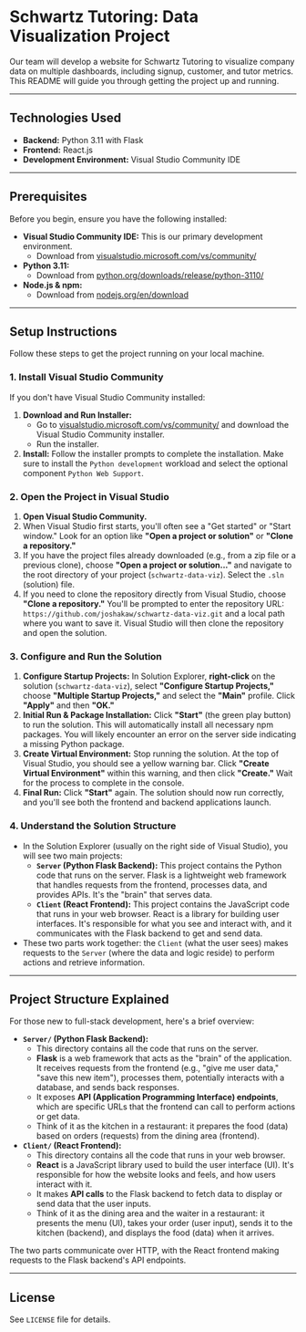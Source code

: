 # **Schwartz Tutoring: Data Visualization Project**

Our team will develop a website for Schwartz Tutoring to visualize company data on multiple dashboards, including signup, customer, and tutor metrics. This README will guide you through getting the project up and running.

---

## **Technologies Used**

* **Backend:** Python 3.11 with Flask
* **Frontend:** React.js
* **Development Environment:** Visual Studio Community IDE

---

## **Prerequisites**

Before you begin, ensure you have the following installed:

* **Visual Studio Community IDE:** This is our primary development environment.
    * Download from [visualstudio.microsoft.com/vs/community/](https://visualstudio.microsoft.com/vs/community/)
* **Python 3.11:**
    * Download from [python.org/downloads/release/python-3110/](https://www.python.org/downloads/release/python-3110/)
* **Node.js & npm:**
    * Download from [nodejs.org/en/download](https://nodejs.org/en/download)

---

## **Setup Instructions**

Follow these steps to get the project running on your local machine.

### **1. Install Visual Studio Community**

If you don't have Visual Studio Community installed:

1.  **Download and Run Installer:**
    * Go to [visualstudio.microsoft.com/vs/community/](https://visualstudio.microsoft.com/vs/community/) and download the Visual Studio Community installer.
    * Run the installer.
2.  **Install:** Follow the installer prompts to complete the installation. Make sure to install the `Python development` workload and select the optional component `Python Web Support`.

### **2. Open the Project in Visual Studio**

1.  **Open Visual Studio Community.**
2.  When Visual Studio first starts, you'll often see a "Get started" or "Start window." Look for an option like **"Open a project or solution"** or **"Clone a repository."**
3.  If you have the project files already downloaded (e.g., from a zip file or a previous clone), choose **"Open a project or solution..."** and navigate to the root directory of your project (`schwartz-data-viz`). Select the `.sln` (solution) file.
4.  If you need to clone the repository directly from Visual Studio, choose **"Clone a repository."** You'll be prompted to enter the repository URL: `https://github.com/joshakaw/schwartz-data-viz.git` and a local path where you want to save it. Visual Studio will then clone the repository and open the solution.

### **3. Configure and Run the Solution**

1.  **Configure Startup Projects:** In Solution Explorer, **right-click** on the solution (`schwartz-data-viz`), select **"Configure Startup Projects,"** choose **"Multiple Startup Projects,"** and select the **"Main"** profile. Click **"Apply"** and then **"OK."**
2.  **Initial Run & Package Installation:** Click **"Start"** (the green play button) to run the solution. This will automatically install all necessary npm packages. You will likely encounter an error on the server side indicating a missing Python package.
3.  **Create Virtual Environment:** Stop running the solution. At the top of Visual Studio, you should see a yellow warning bar. Click **"Create Virtual Environment"** within this warning, and then click **"Create."** Wait for the process to complete in the console.
4.  **Final Run:** Click **"Start"** again. The solution should now run correctly, and you'll see both the frontend and backend applications launch.

### **4. Understand the Solution Structure**

* In the Solution Explorer (usually on the right side of Visual Studio), you will see two main projects:
    * **`Server` (Python Flask Backend):** This project contains the Python code that runs on the server. Flask is a lightweight web framework that handles requests from the frontend, processes data, and provides APIs. It's the "brain" that serves data.
    * **`Client` (React Frontend):** This project contains the JavaScript code that runs in your web browser. React is a library for building user interfaces. It's responsible for what you see and interact with, and it communicates with the Flask backend to get and send data.
* These two parts work together: the `Client` (what the user sees) makes requests to the `Server` (where the data and logic reside) to perform actions and retrieve information.

---

## **Project Structure Explained**

For those new to full-stack development, here's a brief overview:

* **`Server/` (Python Flask Backend):**
    * This directory contains all the code that runs on the server.
    * **Flask** is a web framework that acts as the "brain" of the application. It receives requests from the frontend (e.g., "give me user data," "save this new item"), processes them, potentially interacts with a database, and sends back responses.
    * It exposes **API (Application Programming Interface) endpoints**, which are specific URLs that the frontend can call to perform actions or get data.
    * Think of it as the kitchen in a restaurant: it prepares the food (data) based on orders (requests) from the dining area (frontend).
* **`Client/` (React Frontend):**
    * This directory contains all the code that runs in your web browser.
    * **React** is a JavaScript library used to build the user interface (UI). It's responsible for how the website looks and feels, and how users interact with it.
    * It makes **API calls** to the Flask backend to fetch data to display or send data that the user inputs.
    * Think of it as the dining area and the waiter in a restaurant: it presents the menu (UI), takes your order (user input), sends it to the kitchen (backend), and displays the food (data) when it arrives.

The two parts communicate over HTTP, with the React frontend making requests to the Flask backend's API endpoints.

---

## **License**

See `LICENSE` file for details.